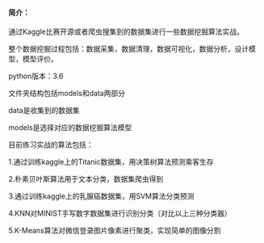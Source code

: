 #### 简介：

通过Kaggle比赛开源或者爬虫搜集到的数据集进行一些数据挖掘算法实战。

整个数据挖掘过程包括：数据采集，数据清理，数据可视化，数据分析，设计模型，模型评价。

python版本：3.6

文件夹结构包括models和data两部分

data是收集到的数据集

models是选择对应的数据挖掘算法模型

目前练习实战的算法包括：

1.通过训练kaggle上的Titanic数据集，用决策树算法预测乘客生存

2.朴素贝叶斯算法用于文本分类，数据集爬虫得到

3.通过训练kaggle上的乳腺癌数据集，用SVM算法分类预测

4.KNN对MINIST手写数字数据集进行识别分类（对比以上三种分类器）

5.K-Means算法对微信登录图片像素进行聚类，实现简单的图像分割